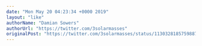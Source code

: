 ```yaml
---
date: "Mon May 20 04:23:34 +0000 2019"
layout: "like"
authorName: "Damian Sowers"
authorUrl: "https://twitter.com/3solarmasses"
originalPost: "https://twitter.com/3solarmasses/status/1130328185759887361"
---
```

